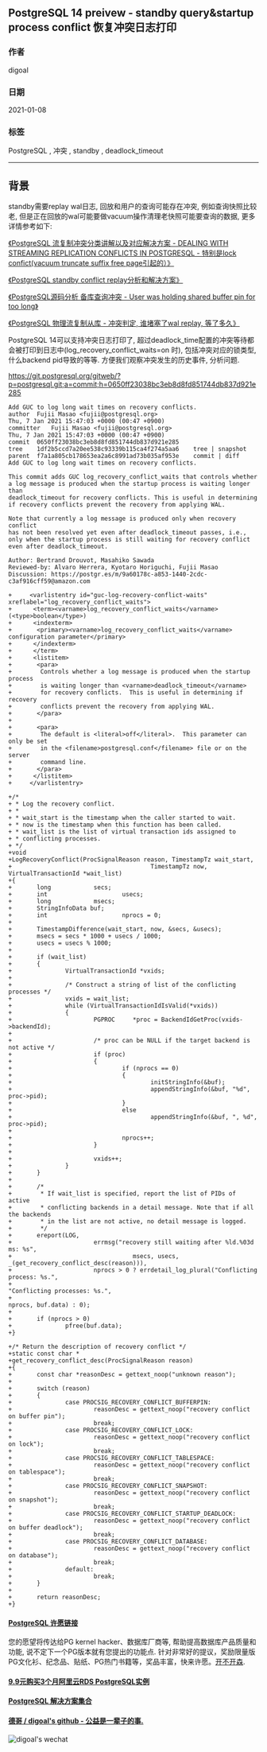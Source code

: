 ## PostgreSQL 14 preivew - standby query&startup process conflict 恢复冲突日志打印  
    
### 作者    
digoal    
    
### 日期    
2021-01-08     
    
### 标签    
PostgreSQL , 冲突 , standby , deadlock_timeout     
    
----    
    
## 背景    
standby需要replay wal日志, 回放和用户的查询可能存在冲突, 例如查询快照比较老, 但是正在回放的wal可能要做vacuum操作清理老快照可能要查询的数据, 更多详情参考如下:  
  
[《PostgreSQL 流复制冲突分类讲解以及对应解决方案 - DEALING WITH STREAMING REPLICATION CONFLICTS IN POSTGRESQL  - 特别是lock confict(vacuum truncate suffix free page引起的）》](../202011/20201117_02.md)    
  
[《PostgreSQL standby conflict replay分析和解决方案》](../202005/20200518_01.md)    
  
[《PostgreSQL源码分析 备库查询冲突 - User was holding shared buffer pin for too long》](../201608/20160815_03.md)    
  
[《PostgreSQL 物理流复制从库 - 冲突判定, 谁堵塞了wal replay, 等了多久》](../202003/20200310_01.md)    
  
PostgreSQL 14可以支持冲突日志打印了, 超过deadlock_time配置的冲突等待都会被打印到日志中(log_recovery_conflict_waits=on 时), 包括冲突对应的锁类型, 什么backend pid导致的等等.  方便我们观察冲突发生的历史事件, 分析问题.    
  
https://git.postgresql.org/gitweb/?p=postgresql.git;a=commit;h=0650ff23038bc3eb8d8fd851744db837d921e285  
  
```  
Add GUC to log long wait times on recovery conflicts.  
author	Fujii Masao <fujii@postgresql.org>	  
Thu, 7 Jan 2021 15:47:03 +0000 (00:47 +0900)  
committer	Fujii Masao <fujii@postgresql.org>	  
Thu, 7 Jan 2021 15:47:03 +0000 (00:47 +0900)  
commit	0650ff23038bc3eb8d8fd851744db837d921e285  
tree	1df2b5ccd7a20ee538c93339b115ca4f274a5aa6	tree | snapshot  
parent	f7a1a805cb178653ea2a6c8991ad73b035af953e	commit | diff  
Add GUC to log long wait times on recovery conflicts.  
  
This commit adds GUC log_recovery_conflict_waits that controls whether  
a log message is produced when the startup process is waiting longer than  
deadlock_timeout for recovery conflicts. This is useful in determining  
if recovery conflicts prevent the recovery from applying WAL.  
  
Note that currently a log message is produced only when recovery conflict  
has not been resolved yet even after deadlock_timeout passes, i.e.,  
only when the startup process is still waiting for recovery conflict  
even after deadlock_timeout.  
  
Author: Bertrand Drouvot, Masahiko Sawada  
Reviewed-by: Alvaro Herrera, Kyotaro Horiguchi, Fujii Masao  
Discussion: https://postgr.es/m/9a60178c-a853-1440-2cdc-c3af916cff59@amazon.com  
```  
  
```  
+     <varlistentry id="guc-log-recovery-conflict-waits" xreflabel="log_recovery_conflict_waits">  
+      <term><varname>log_recovery_conflict_waits</varname> (<type>boolean</type>)  
+      <indexterm>  
+       <primary><varname>log_recovery_conflict_waits</varname> configuration parameter</primary>  
+      </indexterm>  
+      </term>  
+      <listitem>  
+       <para>  
+        Controls whether a log message is produced when the startup process  
+        is waiting longer than <varname>deadlock_timeout</varname>  
+        for recovery conflicts.  This is useful in determining if recovery  
+        conflicts prevent the recovery from applying WAL.  
+       </para>  
+  
+       <para>  
+        The default is <literal>off</literal>.  This parameter can only be set  
+        in the <filename>postgresql.conf</filename> file or on the server  
+        command line.  
+       </para>  
+      </listitem>  
+     </varlistentry>  
```  
  
  
```  
+/*  
+ * Log the recovery conflict.  
+ *  
+ * wait_start is the timestamp when the caller started to wait.  
+ * now is the timestamp when this function has been called.  
+ * wait_list is the list of virtual transaction ids assigned to  
+ * conflicting processes.  
+ */  
+void  
+LogRecoveryConflict(ProcSignalReason reason, TimestampTz wait_start,  
+                                       TimestampTz now, VirtualTransactionId *wait_list)  
+{  
+       long            secs;  
+       int                     usecs;  
+       long            msecs;  
+       StringInfoData buf;  
+       int                     nprocs = 0;  
+  
+       TimestampDifference(wait_start, now, &secs, &usecs);  
+       msecs = secs * 1000 + usecs / 1000;  
+       usecs = usecs % 1000;  
+  
+       if (wait_list)  
+       {  
+               VirtualTransactionId *vxids;  
+  
+               /* Construct a string of list of the conflicting processes */  
+               vxids = wait_list;  
+               while (VirtualTransactionIdIsValid(*vxids))  
+               {  
+                       PGPROC     *proc = BackendIdGetProc(vxids->backendId);  
+  
+                       /* proc can be NULL if the target backend is not active */  
+                       if (proc)  
+                       {  
+                               if (nprocs == 0)  
+                               {  
+                                       initStringInfo(&buf);  
+                                       appendStringInfo(&buf, "%d", proc->pid);  
+                               }  
+                               else  
+                                       appendStringInfo(&buf, ", %d", proc->pid);  
+  
+                               nprocs++;  
+                       }  
+  
+                       vxids++;  
+               }  
+       }  
+  
+       /*  
+        * If wait_list is specified, report the list of PIDs of active  
+        * conflicting backends in a detail message. Note that if all the backends  
+        * in the list are not active, no detail message is logged.  
+        */  
+       ereport(LOG,  
+                       errmsg("recovery still waiting after %ld.%03d ms: %s",  
+                                  msecs, usecs, _(get_recovery_conflict_desc(reason))),  
+                       nprocs > 0 ? errdetail_log_plural("Conflicting process: %s.",  
+                                                                                         "Conflicting processes: %s.",  
+                                                                                         nprocs, buf.data) : 0);  
+  
+       if (nprocs > 0)  
+               pfree(buf.data);  
+}  
```  
  
  
```  
+/* Return the description of recovery conflict */  
+static const char *  
+get_recovery_conflict_desc(ProcSignalReason reason)  
+{  
+       const char *reasonDesc = gettext_noop("unknown reason");  
+  
+       switch (reason)  
+       {  
+               case PROCSIG_RECOVERY_CONFLICT_BUFFERPIN:  
+                       reasonDesc = gettext_noop("recovery conflict on buffer pin");  
+                       break;  
+               case PROCSIG_RECOVERY_CONFLICT_LOCK:  
+                       reasonDesc = gettext_noop("recovery conflict on lock");  
+                       break;  
+               case PROCSIG_RECOVERY_CONFLICT_TABLESPACE:  
+                       reasonDesc = gettext_noop("recovery conflict on tablespace");  
+                       break;  
+               case PROCSIG_RECOVERY_CONFLICT_SNAPSHOT:  
+                       reasonDesc = gettext_noop("recovery conflict on snapshot");  
+                       break;  
+               case PROCSIG_RECOVERY_CONFLICT_STARTUP_DEADLOCK:  
+                       reasonDesc = gettext_noop("recovery conflict on buffer deadlock");  
+                       break;  
+               case PROCSIG_RECOVERY_CONFLICT_DATABASE:  
+                       reasonDesc = gettext_noop("recovery conflict on database");  
+                       break;  
+               default:  
+                       break;  
+       }  
+  
+       return reasonDesc;  
+}  
```  
  
  
#### [PostgreSQL 许愿链接](https://github.com/digoal/blog/issues/76 "269ac3d1c492e938c0191101c7238216")
您的愿望将传达给PG kernel hacker、数据库厂商等, 帮助提高数据库产品质量和功能, 说不定下一个PG版本就有您提出的功能点. 针对非常好的提议，奖励限量版PG文化衫、纪念品、贴纸、PG热门书籍等，奖品丰富，快来许愿。[开不开森](https://github.com/digoal/blog/issues/76 "269ac3d1c492e938c0191101c7238216").  
  
  
#### [9.9元购买3个月阿里云RDS PostgreSQL实例](https://www.aliyun.com/database/postgresqlactivity "57258f76c37864c6e6d23383d05714ea")
  
  
#### [PostgreSQL 解决方案集合](https://yq.aliyun.com/topic/118 "40cff096e9ed7122c512b35d8561d9c8")
  
  
#### [德哥 / digoal's github - 公益是一辈子的事.](https://github.com/digoal/blog/blob/master/README.md "22709685feb7cab07d30f30387f0a9ae")
  
  
![digoal's wechat](../pic/digoal_weixin.jpg "f7ad92eeba24523fd47a6e1a0e691b59")
  
